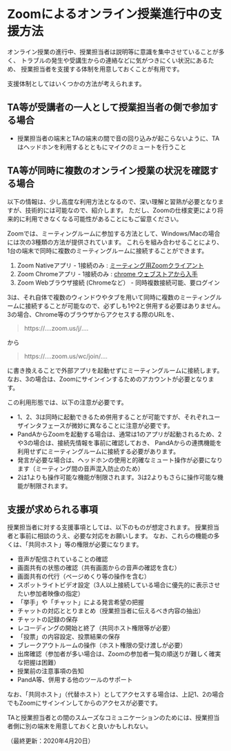# Zoomによるオンライン授業進行中の支援方法

オンライン授業の進行中、授業担当者は説明等に意識を集中させていることが多く、
トラブルの発生や受講生からの連絡などに気がつきにくい状況にあるため、
授業担当者を支援する体制を用意しておくことが有用です。

支援体制としてはいくつかの方法が考えられます。

## TA等が受講者の一人として授業担当者の側で参加する場合

- 授業担当者の端末とTAの端末の間で音の回り込みが起こらないように、TAはヘッドホンを利用するとともにマイクのミュートを行うこと

## TA等が同時に複数のオンライン授業の状況を確認する場合

以下の情報は、少し高度な利用方法となるので、深い理解と習熟が必要となりますが、技術的には可能なので、紹介します。
ただし、Zoomの仕様変更により将来的に利用できなくなる可能性があることにもご留意ください。

Zoomでは、ミーティングルームに参加する方法として、Windows/Macの場合には次の3種類の方法が提供されています。
これらを組み合わせることにより、1台の端末で同時に複数のミーティングルームに接続することができます。

1. Zoom Nativeアプリ - 1接続のみ : [ミーティング用Zoomクライアント](https://zoom.us/download)
2. Zoom Chromeアプリ - 1接続のみ : [chrome ウェブストアから入手](https://chrome.google.com/webstore/detail/zoom/hmbjbjdpkobdjplfobhljndfdfdipjhg?hl=ja)
3. Zoom Webブラウザ接続 (Chromeなど） - 同時複数接続可能、要ログイン

3は、それ自体で複数のウィンドウやタブを用いて同時に複数のミーティングルームに接続することが可能なので、必ずしも1や2と併用する必要はありません。
3の場合、Chrome等のブラウザからアクセスする際のURLを、

> https://....zoom.us/j/....

から

> https://....zoom.us/wc/join/....
  
に書き換えることで外部アプリを起動せずにミーティングルームに接続します。
なお、3の場合は、Zoomにサインインするためのアカウントが必要となります。

この利用形態では、以下の注意が必要です。

- 1、2、3は同時に起動できるため併用することが可能ですが、それぞれユーザインタフェースが微妙に異なることに注意が必要です。
- PandAからZoomを起動する場合は、通常は1のアプリが起動されるため、2や3の場合は、接続先情報を事前に確認しておき、
  PandAからの連携機能を利用せずにミーティングルームに接続する必要があります。
- 発言が必要な場合は、ヘッドホンの使用と的確なミュート操作が必要になります（ミーティング間の音声混入防止のため）
- 2は1よりも操作可能な機能が制限されます。3は2よりもさらに操作可能な機能が制限されます。

## 支援が求められる事項

授業担当者に対する支援事項としては、以下のものが想定されます。
授業担当者と事前に相談のうえ、必要な対応をお願いします。
なお、これらの機能の多くは、「共同ホスト」等の権限が必要になります。

- 音声が配信されていることの確認
- 画面共有の状態の確認（共有画面からの音声の確認を含む）
- 画面共有の代行（ページめくり等の操作を含む）
- スポットライトビデオ設定（3人以上接続している場合に優先的に表示させたい参加者映像の指定）
- 「挙手」や「チャット」による発言希望の把握
- チャットの対応ととりまとめ（授業担当者に伝えるべき内容の抽出）
- チャットの記録の保存
- レコーディングの開始と終了（共同ホスト権限等が必要）
- 「投票」の内容設定、投票結果の保存
- ブレークアウトルームの操作（ホスト権限の受け渡しが必要）
- 出席確認（参加者が多い場合は、Zoomの参加者一覧の順送りが難しく確実な把握は困難）
- 授業前の注意事項の告知
- PandA等、併用する他のツールのサポート

なお、「共同ホスト」（代替ホスト）としてアクセスする場合は、上記1、2の場合でもZoomにサインインしてからのアクセスが必要です。

TAと授業担当者との間のスムーズなコミュニケーションのためには、授業担当者側に別の端末を用意しておくと良いかもしれない。

（最終更新：2020年4月20日）

